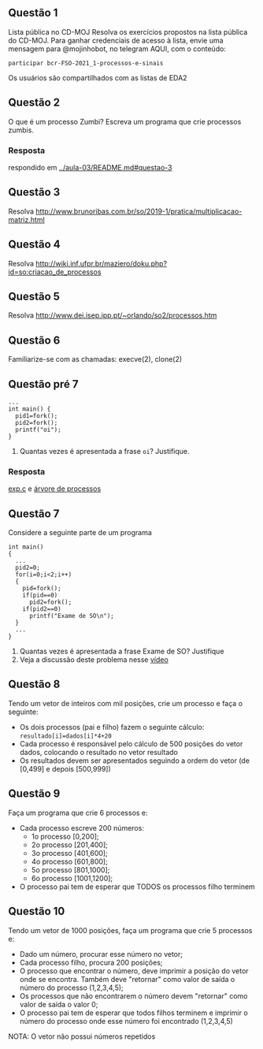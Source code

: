 ## Questão 1
Lista pública no CD-MOJ
Resolva os exercícios propostos na lista pública do CD-MOJ.
Para ganhar credenciais de acesso à lista, envie uma mensagem para @mojinhobot, 
no telegram AQUI, com o conteúdo:

    participar bcr-FSO-2021_1-processos-e-sinais
Os usuários são compartilhados com as listas de EDA2


## Questão 2
O que é um processo Zumbi? Escreva um programa que crie processos zumbis.

### Resposta
respondido em [../aula-03/README.md#questao-3](../aula-03/README.md#questao-3)


## Questão 3 
Resolva http://www.brunoribas.com.br/so/2019-1/pratica/multiplicacao-matriz.html


## Questão 4
Resolva http://wiki.inf.ufpr.br/maziero/doku.php?id=so:criacao_de_processos


## Questão 5
Resolva http://www.dei.isep.ipp.pt/~orlando/so2/processos.htm


## Questão 6
Familiarize-se com as chamadas: execve(2), clone(2)


## Questão pré 7

    ...
    int main() {
      pid1=fork();
      pid2=fork();
      printf("oi");
    }
1. Quantas vezes é apresentada a frase `oi`? Justifique.

### Resposta
[exp.c](exp.c) e [árvore de processos](./exp-process-tree.png)


## Questão 7
Considere a seguinte parte de um programa

    int main()
    {
      ...
      pid2=0;
      for(i=0;i<2;i++)
      {
        pid=fork();
        if(pid==0)
          pid2=fork();
        if(pid2==0)
          printf("Exame de SO\n");
      }
      ...
    }
1. Quantas vezes é apresentada a frase Exame de SO? Justifique
1. Veja a discussão deste problema nesse 
[vídeo](https://www.youtube.com/watch?v=C4dWwWAd5Wg&t=1281s) 


## Questão 8
Tendo um vetor de inteiros com mil posições, crie um processo e faça o seguinte:   
- Os dois processos (pai e filho) fazem o seguinte cálculo: 
`resultado[i]=dados[i]*4+20`
- Cada processo é responsável pelo cálculo de 500 posições do vetor dados, 
colocando o resultado no vetor resultado
- Os resultados devem ser apresentados seguindo a ordem do vetor (de [0,499] e 
depois [500,999])


## Questão 9
Faça um programa que crie 6 processos e:
- Cada processo escreve 200 números:
  - 1o processo [0,200];
  - 2o processo [201,400];
  - 3o processo [401,600];
  - 4o processo [601,800];
  - 5o processo [801,1000];
  - 6o processo [1001,1200];
- O processo pai tem de esperar que TODOS os processos filho terminem


## Questão 10
Tendo um vetor de 1000 posições, faça um programa que crie 5 processos e:
- Dado um número, procurar esse número no vetor;
- Cada processo filho, procura 200 posições;
- O processo que encontrar o número, deve imprimir a posição do vetor onde se 
encontra. Também deve "retornar" como valor de saída o número do processo 
(1,2,3,4,5);
- Os processos que não encontrarem o número devem "retornar" como valor de 
saída o valor 0;
- O processo pai tem de esperar que todos filhos terminem e imprimir o número do
 processo onde esse número foi encontrado (1,2,3,4,5)

NOTA: O vetor não possui números repetidos